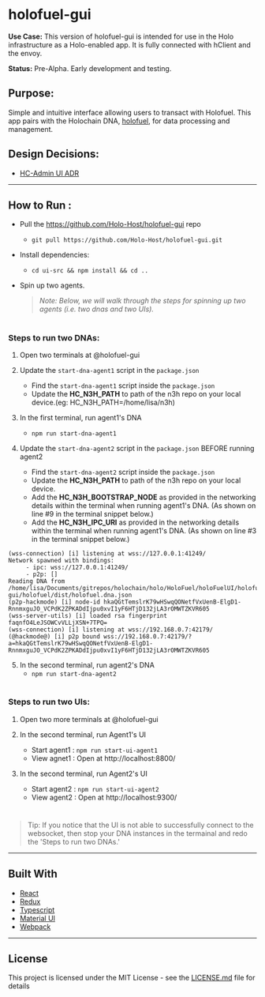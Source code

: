 # holofuel-gui

**Use Case:** This version of holofuel-gui is intended for use in the Holo infrastructure as a Holo-enabled app.  It is fully connected with hClient and the envoy.

**Status:** Pre-Alpha. Early development and testing.

## Purpose:
Simple and intuitive interface allowing users to transact with Holofuel.  This app pairs with the Holochain DNA, [holofuel](https://github.com/Holo-Host/holofuel), for data processing and management.

## Design Decisions:
* [HC-Admin UI ADR](https://hackmd.io/t7Y0H5eNQtycrsNyVRe3Ww?both)

---

## How to Run :
- Pull the https://github.com/Holo-Host/holofuel-gui repo
    - `git pull https://github.com/Holo-Host/holofuel-gui.git`
      
- Install dependencies:
    - `cd ui-src && npm install && cd ..`
  
- Spin up two agents. 
    > *Note: Below, we will walk through the steps for spinning up two agents (i.e. two dnas and two UIs).*

#

### Steps to run two DNAs:
  1. Open two terminals at @holofuel-gui

  2. Update the `start-dna-agent1` script in the `package.json`
      - Find the `start-dna-agent1` script inside the `package.json`
      - Update the **HC_N3H_PATH** to path of the n3h repo on your local device.(eg: HC_N3H_PATH=/home/lisa/n3h)

  3. In the first terminal, run agent1's DNA 
        - `npm run start-dna-agent1`

  4. Update the `start-dna-agent2` script in the `package.json` BEFORE running agent2
        - Find the `start-dna-agent2` script inside the `package.json`
        - Update the **HC_N3H_PATH** to path of the n3h repo on your local device.
        - Add the **HC_N3H_BOOTSTRAP_NODE** as provided in the networking details within the terminal when running agent1's DNA. (As shown on line #9 in the terminal snippet below.)
        - Add the **HC_N3H_IPC_URI** as provided in the networking details within the terminal when running agent1's DNA. (As shown on line #3 in the terminal snippet below.)
        
```terminal=
(wss-connection) [i] listening at wss://127.0.0.1:41249/
Network spawned with bindings:
	 - ipc: wss://127.0.0.1:41249/
	 - p2p: []
Reading DNA from /home/lisa/Documents/gitrepos/holochain/holo/HoloFuel/holoFuelUI/holofuel-gui/holofuel/dist/holofuel.dna.json
(p2p-hackmode) [i] node-id hkaQGtTemslrK79wHSwqQONetfVxUenB-ElgD1-RnnmxguJO_VCPdK2ZPKADdIjpu0xvI1yF6HTjD132jLA3rOMWTZKVR605
(wss-server-utils) [i] loaded rsa fingerprint faqnfO4LeJSOWCvVLLjXSN+7TPQ=
(wss-connection) [i] listening at wss://192.168.0.7:42179/
(@hackmode@) [i] p2p bound wss://192.168.0.7:42179/?a=hkaQGtTemslrK79wHSwqQONetfVxUenB-ElgD1-RnnmxguJO_VCPdK2ZPKADdIjpu0xvI1yF6HTjD132jLA3rOMWTZKVR605

```

  5. In the second terminal, run agent2's DNA
        - `npm run start-dna-agent2`

# 
### Steps to run two UIs:

  1. Open two more terminals at @holofuel-gui

  3. In the second terminal, run Agent1's UI
        - Start agent1 : `npm run start-ui-agent1`
        - View agnet1 : Open at http://localhost:8800/

  4. In the second terminal, run Agent2's UI
      - Start agent2 : `npm run start-ui-agent2`
      - View agent2 : Open at http://localhost:9300/ 

#
> Tip: If you notice that the UI is not able to successfully connect to the websocket, then stop your DNA instances in the termainal and redo the 'Steps to run two DNAs.'

---
## Built With
* [React](https://reactjs.org/)
* [Redux](https://redux.js.org/)
* [Typescript](https://www.typescriptlang.org/)
* [Material UI](https://material-ui.com/)
* [Webpack](https://webpack.js.org/)

---
## License
This project is licensed under the MIT License - see the [LICENSE.md](LICENSE.md) file for details

